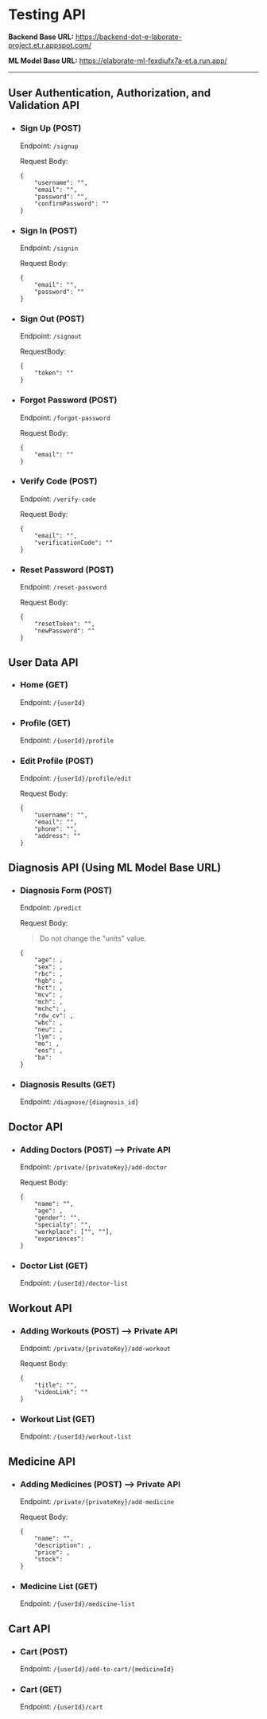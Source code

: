 # Testing API

**Backend Base URL:** https://backend-dot-e-laborate-project.et.r.appspot.com/

**ML Model Base URL:** https://elaborate-ml-fexdiufx7a-et.a.run.app/

*****

## User Authentication, Authorization, and Validation API

-   ### Sign Up (POST)
    Endpoint: `/signup`

    Request Body:

      ```
      {
          "username": "",
          "email": "",
          "password": "",
          "confirmPassword": ""
      }
      ``` 

-   ### Sign In (POST)
    Endpoint: `/signin`

    Request Body:

    ```
    {
        "email": "",
        "password": ""
    }
    ```

-   ### Sign Out (POST)
    Endpoint: `/signout`

    RequestBody:

    ```
    {
        "token": ""
    }
    ```

-   ### Forgot Password (POST)
    Endpoint: `/forgot-password`

    Request Body:

    ```
    {
        "email": ""
    }
    ```

-   ### Verify Code (POST)
    Endpoint: `/verify-code`

    Request Body:

    ```
    {
        "email": "",
        "verificationCode": ""
    }
    ```

-   ### Reset Password (POST)
    Endpoint: `/reset-password`

    Request Body:

    ```
    {
        "resetToken": "",
        "newPassword": ""
    }
    ```

## User Data API

-   ### Home (GET)
    Endpoint: `/{userId}`

-   ### Profile (GET)
    Endpoint: `/{userId}/profile`

-   ### Edit Profile (POST)
    Endpoint: `/{userId}/profile/edit`

    Request Body:

    ```
    {
        "username": "",
        "email": "",
        "phone": "",
        "address": ""
    }
    ```

## Diagnosis API (Using ML Model Base URL)

-   ### Diagnosis Form (POST)
    Endpoint: `/predict`

    Request Body:

    > Do not change the "units" value.

    ```
    {
        "age": ,
        "sex": ,
        "rbc": ,
        "hgb": ,
        "hct": ,
        "mcv": ,
        "mch": ,
        "mchc": ,
        "rdw_cv": ,
        "wbc": ,
        "neu": ,
        "lym": ,
        "mo": ,
        "eos": ,
        "ba": 
    }
    ```

-   ### Diagnosis Results (GET)
    Endpoint: `/diagnose/{diagnosis_id}`

## Doctor API

-   ### Adding Doctors (POST) --> Private API
    Endpoint: `/private/{privateKey}/add-doctor`

    Request Body:

    ```
    {
        "name": "",
        "age": ,
        "gender": "",
        "specialty": "",
        "workplace": ["", ""],
        "experiences": 
    }
    ```

-   ### Doctor List (GET)
    Endpoint: `/{userId}/doctor-list`

## Workout API

-   ### Adding Workouts (POST)  -->  Private API
    Endpoint: `/private/{privateKey}/add-workout`

    Request Body:

    ```
    {
        "title": "",
        "videoLink": ""
    }
    ```

-   ### Workout List (GET)
    Endpoint: `/{userId}/workout-list`

## Medicine API

-   ### Adding Medicines (POST) --> Private API
    Endpoint: `/private/{privateKey}/add-medicine`

    Request Body:

    ```
    {
        "name": "",
        "description": ,
        "price": ,
        "stock":
    }
    ```

-   ### Medicine List (GET)
    Endpoint: `/{userId}/medicine-list`

## Cart API

-   ### Cart (POST)
    Endpoint: `/{userId}/add-to-cart/{medicineId}`

-   ### Cart (GET)
    Endpoint: `/{userId}/cart`

